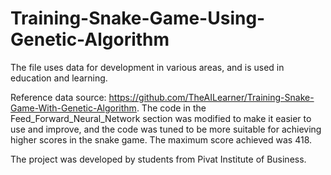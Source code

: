 # Training-Snake-Game-Using-Genetic-Algorithm

The file uses data for development in various areas, and is used in education and learning.

Reference data source: https://github.com/TheAILearner/Training-Snake-Game-With-Genetic-Algorithm. The code in the Feed_Forward_Neural_Network section was modified to make it easier to use and improve, and the code was tuned to be more suitable for achieving higher scores in the snake game. The maximum score achieved was 418.

The project was developed by students from Pivat Institute of Business.
